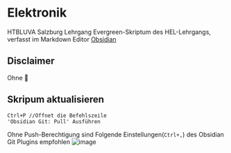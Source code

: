 # Elektronik
HTBLUVA Salzburg Lehrgang
Evergreen-Skriptum des HEL-Lehrgangs, verfasst im Markdown Editor [Obsidian](https://obsidian.md/)

## Disclaimer
Ohne 🔫

## Skripum aktualisieren
```
Ctrl+P //Öffnet die Befehlszeile
'Obsidian Git: Pull' Ausführen
```
Ohne Push-Berechtigung sind Folgende Einstellungen(`Ctrl+,`) des Obsidian Git Plugins empfohlen
![image](https://user-images.githubusercontent.com/55248627/203434871-61b2e95f-2ac9-47c4-ab18-c2e13998bd1f.png)
